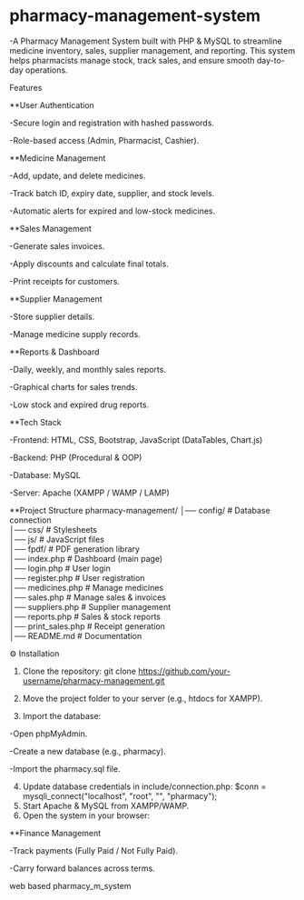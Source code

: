 # pharmacy-management-system
-A Pharmacy Management System built with PHP & MySQL to streamline medicine inventory, sales, supplier management, and reporting. This system helps pharmacists manage stock, track sales, and ensure smooth day-to-day operations.

Features

**User Authentication

-Secure login and registration with hashed passwords.

-Role-based access (Admin, Pharmacist, Cashier).

**Medicine Management

-Add, update, and delete medicines.

-Track batch ID, expiry date, supplier, and stock levels.

-Automatic alerts for expired and low-stock medicines.

**Sales Management

-Generate sales invoices.

-Apply discounts and calculate final totals.

-Print receipts for customers.

**Supplier Management

-Store supplier details.

-Manage medicine supply records.

**Reports & Dashboard

-Daily, weekly, and monthly sales reports.

-Graphical charts for sales trends.

-Low stock and expired drug reports.

**Tech Stack

-Frontend: HTML, CSS, Bootstrap, JavaScript (DataTables, Chart.js)

-Backend: PHP (Procedural & OOP)

-Database: MySQL

-Server: Apache (XAMPP / WAMP / LAMP)

**Project Structure
pharmacy-management/
│── config/             # Database connection  
│── css/                # Stylesheets  
│── js/                 # JavaScript files  
│── fpdf/               # PDF generation library  
│── index.php           # Dashboard (main page)  
│── login.php           # User login  
│── register.php        # User registration  
│── medicines.php       # Manage medicines  
│── sales.php           # Manage sales & invoices  
│── suppliers.php       # Supplier management  
│── reports.php         # Sales & stock reports  
│── print_sales.php     # Receipt generation  
│── README.md           # Documentation  


⚙️ Installation

1. Clone the repository:
git clone https://github.com/your-username/pharmacy-management.git

2. Move the project folder to your server (e.g., htdocs for XAMPP).

3. Import the database:

-Open phpMyAdmin.

-Create a new database (e.g., pharmacy).

-Import the pharmacy.sql file.
 
4. Update database credentials in include/connection.php:
     $conn = mysqli_connect("localhost", "root", "", "pharmacy");
5. Start Apache & MySQL from XAMPP/WAMP.
6. Open the system in your browser:






**Finance Management

-Track payments (Fully Paid / Not Fully Paid).

-Carry forward balances across terms.


web based pharmacy_m_system

